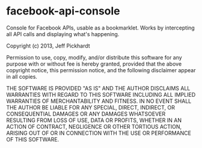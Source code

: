facebook-api-console
====================

Console for Facebook APIs, usable as a bookmarklet. Works by intercepting all API calls and displaying what's happening.

Copyright (c) 2013, Jeff Pickhardt

Permission to use, copy, modify, and/or distribute this software for any purpose with or without fee is hereby granted, provided that the above copyright notice, this permission notice, and the following disclaimer appear in all copies.

THE SOFTWARE IS PROVIDED "AS IS" AND THE AUTHOR DISCLAIMS ALL WARRANTIES WITH REGARD TO THIS SOFTWARE INCLUDING ALL IMPLIED WARRANTIES OF MERCHANTABILITY AND FITNESS. IN NO EVENT SHALL THE AUTHOR BE LIABLE FOR ANY SPECIAL, DIRECT, INDIRECT, OR CONSEQUENTIAL DAMAGES OR ANY DAMAGES WHATSOEVER RESULTING FROM LOSS OF USE, DATA OR PROFITS, WHETHER IN AN ACTION OF CONTRACT, NEGLIGENCE OR OTHER TORTIOUS ACTION, ARISING OUT OF OR IN CONNECTION WITH THE USE OR PERFORMANCE OF THIS SOFTWARE.